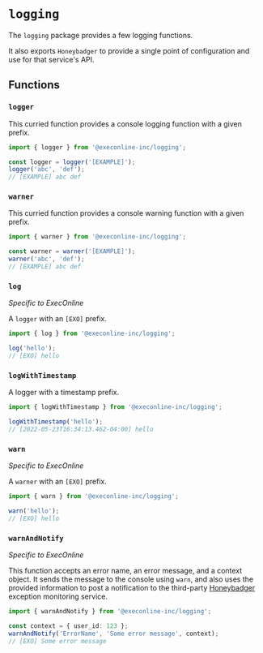 # `logging`

The `logging` package provides a few logging functions.

It also exports `Honeybadger` to provide a single point of configuration and use for that service's API.

## Functions

### `logger`

This curried function provides a console logging function with a given prefix.

```ts
import { logger } from '@execonline-inc/logging';

const logger = logger('[EXAMPLE]');
logger('abc', 'def');
// [EXAMPLE] abc def
```

### `warner`

This curried function provides a console warning function with a given prefix.

```ts
import { warner } from '@execonline-inc/logging';

const warner = warner('[EXAMPLE]');
warner('abc', 'def');
// [EXAMPLE] abc def
```

### `log`

_Specific to ExecOnline_

A `logger` with an `[EXO]` prefix.

```ts
import { log } from '@execonline-inc/logging';

log('hello');
// [EXO] hello
```

### `logWithTimestamp`

A logger with a timestamp prefix.

```ts
import { logWithTimestamp } from '@execonline-inc/logging';

logWithTimestamp('hello');
// [2022-05-23T16:34:13.462-04:00] hello
```

### `warn`

_Specific to ExecOnline_

A `warner` with an `[EXO]` prefix.

```ts
import { warn } from '@execonline-inc/logging';

warn('hello');
// [EXO] hello
```

### `warnAndNotify`

_Specific to ExecOnline_

This function accepts an error name, an error message, and a context object. It sends the message to the console using `warn`, and also uses the provided information to post a notification to the third-party [Honeybadger](https://www.honeybadger.io/) exception monitoring service.

```ts
import { warnAndNotify } from '@execonline-inc/logging';

const context = { user_id: 123 };
warnAndNotify('ErrorName', 'Some error message', context);
// [EXO] Some error message
```
